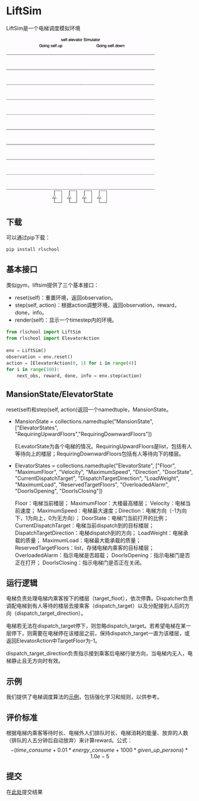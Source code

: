 # LiftSim

LiftSim是一个电梯调度模拟环境

<img src="demo_image.gif" width="400"/>



## 下载

可以通过pip下载：

```python
pip install rlschool
```


## 基本接口

类似gym，liftsim提供了三个基本接口：

- reset(self)：重置环境，返回observation。
- step(self, action)：根据action调整环境，返回observation，reward，done，info。
- render(self)：显示一个timestep内的环境。

```python
from rlschool import LiftSim
from rlschool import ElevatorAction

env = LiftSim()
observation = env.reset()
action = [ElevatorAction(0, 1) for i in range(4)]
for i in range(100):
    next_obs, reward, done, info = env.step(action)
```

## MansionState/ElevatorState

reset(self)和step(self, action)返回一个namedtuple，MansionState。

- MansionState = collections.namedtuple("MansionState", 
                    ["ElevatorStates", "RequiringUpwardFloors","RequiringDownwardFloors"])

    ELevatorState为各个电梯的情况。RequiringUpwardFloors是list，包括有人等待向上的楼层；RequiringDownwardFloors包括有人等待向下的楼层。
- ElevatorStates = collections.namedtuple("ElevatorState",
                   ["Floor", "MaximumFloor",
                   "Velocity", "MaximumSpeed",
                   "Direction", "DoorState",
                   "CurrentDispatchTarget", "DispatchTargetDirection",
                   "LoadWeight", "MaximumLoad",
                   "ReservedTargetFloors", "OverloadedAlarm",
                   "DoorIsOpening", "DoorIsClosing"])

    Floor：电梯当前楼层；   MaximumFloor：大楼最高楼层；    Velocity：电梯当前速度；    MaximumSpeed：电梯最大速度；Direction：电梯方向（-1为向下，1为向上，0为无方向）；   DoorState：电梯门当前打开的比例；   CurrentDispatchTarget：电梯当前dispatch到的目标楼层；   DispatchTargetDirection：电梯dispatch到的方向；     LoadWeight：电梯承载的质量；        MaximumLoad：电梯最大能承载的质量；     ReservedTargetFloors：list，存储电梯内乘客的目标楼层；      OverloadedAlarm：指示电梯是否超载；     DoorIsOpening：指示电梯门是否正在打开；     DoorIsClosing：指示电梯门是否正在关闭。

## 运行逻辑

电梯负责处理电梯内乘客按下的楼层（target_floot），依次停靠。Dispatcher负责调配电梯到有人等待的楼层去接乘客（dispatch_target）以及分配接到人后的方向（dispatch_target_direction）。

电梯若无法在dispatch_target停下，则忽略dispatch_target。若希望电梯在某一层停下，则需要在电梯停在该楼层之前，保持dispatch_target一直为该楼层，或返回ElevatorAction中TargetFloor为-1。

dispatch_target_direction负责指示接到乘客后电梯行驶方向，当电梯内无人，电梯静止且无方向时有效。

## 示例

我们提供了电梯调度算法的[示例][demo]，包括强化学习和规则，以供参考。

## 评价标准

根据电梯内乘客等待时长、电梯外人们排队时长、电梯消耗的能量、放弃的人数（排队的人五分钟后自动放弃）来计算reward。公式：
$$- (time\_consume + 0.01 * energy\_consume + 1000 * given\_up\_persons) * 1.0e-5$$

## 提交

在[此处][submit]提交结果


[demo]: https://github.com/Banmahhhh/RLSchool/blob/master/liftsim/demo.py
[submit]: https://www.google.com/
